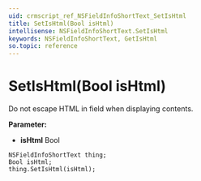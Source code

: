 ```yaml
---
uid: crmscript_ref_NSFieldInfoShortText_SetIsHtml
title: SetIsHtml(Bool isHtml)
intellisense: NSFieldInfoShortText.SetIsHtml
keywords: NSFieldInfoShortText, GetIsHtml
so.topic: reference
---
```


# SetIsHtml(Bool isHtml)

Do not escape HTML in field when displaying contents.

**Parameter:** 
* **isHtml** Bool

```crmscript
NSFieldInfoShortText thing;
Bool isHtml;
thing.SetIsHtml(isHtml);
```

